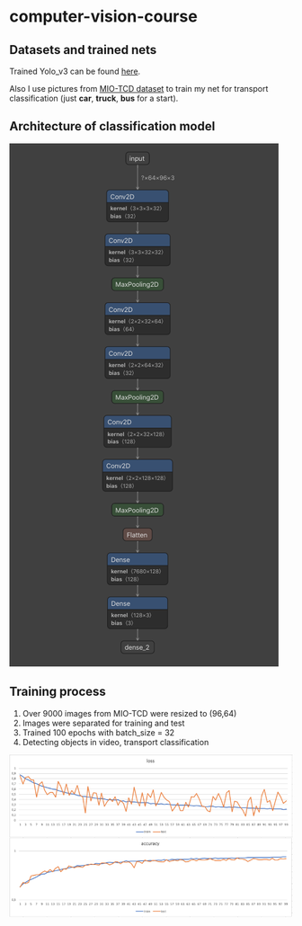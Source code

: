 # computer-vision-course

## Datasets and trained nets

Trained Yolo_v3 can be found [here](https://pjreddie.com/darknet/yolo/). 

Also I use pictures from [MIO-TCD dataset](http://podoce.dinf.usherbrooke.ca/challenge/dataset/) to train my net for transport classification (just **car**, **truck**, **bus** for a start).

## Architecture of classification model

![netron](https://github.com/rostegozavr/computer-vision-course/blob/master/images/netron.png)

## Training process
1. Over 9000 images from MIO-TCD were resized to (96,64)
2. Images were separated for training and test
3. Trained 100 epochs with batch_size = 32
4. Detecting objects in video, transport classification

![process](https://github.com/rostegozavr/computer-vision-course/blob/master/images/charts.png)